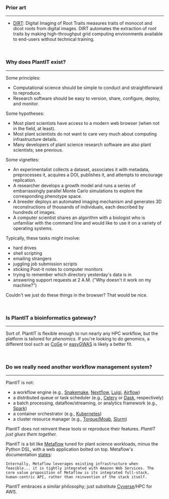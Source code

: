 ### Prior art

---

- [DIRT](http://dirt.cyverse.org/?q=welcome): Digital Imaging of Root Traits measures traits of monocot and dicot roots from digital images. DIRT automates the extraction of root traits by making high-throughput grid computing environments available to end-users without technical training.

<br>

### Why does PlantIT exist? 

---

Some principles:

- Computational science should be simple to conduct and straightforward to reproduce.
- Research software should be easy to version, share, configure, deploy, and monitor.

Some hypotheses:

- Most plant scientists have access to a modern web browser (when not in the field, at least).
- Most plant scientists do not want to care very much about computing infrastructure details.
- Many developers of plant science research software are also plant scientists; see previous.

Some vignettes:

- An experimentalist collects a dataset, associates it with metadata, preprocesses it, acquires a DOI, publishes it, and attempts to encourage replication.
- A researcher develops a growth model and runs a series of embarrassingly parallel Monte Carlo simulations to explore the corresponding phenotype space.
- A breeder deploys an automated imaging mechanism and generates 3D reconstructions of thousands of individuals, each described by hundreds of images.
- A computer scientist shares an algorithm with a biologist who is unfamiliar with the command line and would like to use it on a variety of operating systems.

Typically, these tasks might involve:

- hard drives
- shell scripting
- emailing strangers
- juggling job submission scripts
- sticking Post-it notes to computer monitors
- trying to remember which directory yesterday's data is in
- answering support requests at 2 A.M. ("Why doesn't it work on my machine?")

Couldn't we just do these things in the browser? That would be nice.

<br>

### Is PlantIT a bioinformatics gateway?

---

Sort of. PlantIT is flexible enough to run nearly any HPC workflow, but the platform is tailored for *phenomics*. If you're looking to do genomics, a different tool such as [CoGe](https://genomevolution.org/CoGe/) or [easyGWAS](https://easygwas.ethz.ch/) is likely a better fit.

<br>
 
### Do we really need another workflow management system?

---

PlantIT is not:

- a workflow engine (e.g., [Snakemake](https://snakemake.readthedocs.io/en/stable/), [Nextflow](https://www.nextflow.io/), [Luigi](https://luigi.readthedocs.io/en/stable/), [Airflow](https://airflow.apache.org/))
- a distributed queue or task scheduler (e.g., [Celery](https://docs.celeryproject.org/en/stable/index.html) or [Dask](https://dask.org/), respectively)
- a batch processing, dataflow/streaming, or analytics framework (e.g., [Spark](https://spark.apache.org/))
- a container orchestrator (e.g., [Kubernetes](https://kubernetes.io/))
- a cluster resource manager (e.g., [Torque/Moab](https://adaptivecomputing.com/cherry-services/torque-resource-manager/), [Slurm](https://slurm.schedmd.com/overview.html))

PlantIT does not reinvent these tools or reproduce their features. *PlantIT just glues them together.*

PlantIT is a bit like [Metaflow](https://metaflow.org/) tuned for plant science workloads, minus the Python DSL, with a web application bolted on top. Metaflow's documentation [states](https://docs.metaflow.org/introduction/what-is-metaflow#infrastructure-stack-for-data-science):

```Internally, Metaflow leverages existing infrastructure when feasible... it is tightly integrated with Amazon Web Services. The core value proposition of Metaflow is its integrated full-stack, human-centric API, rather than reinvention of the stack itself.```

PlantIT embraces a similar philosophy; just substitute [Cyverse](https://www.cyverse.org)/HPC for AWS.
